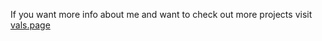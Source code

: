 If you want more info about me and want to check out more projects visit [vals.page](https://vals.page)
